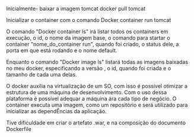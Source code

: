 Inicialmente- baixar a imagem tomcat
docker pull tomcat

Inicializar o container com o comando
Docker container run tomcat

O comando "Docker container ls" irá listar todos os containers em execução, o id, o nome da imagem base, o comando para startar o container "nome_do_container run", quando foi criado, o status dele, a porta em que está rodando e o nome default.

Enquanto o comando "Docker image ls" listará todas as imagens baixadas no meu docker, especificando a versão , o id, quando foi criada e o tamanho de cada uma delas.

O docker auxilia na virtualização de um SO, com isso é possível otimizar a estrutura de uma máquina de desenvolvimento. Com o uso dessa plataforma é possível adequar a máquina ára cada tipo de negócio. O container executa uma imagem, como um repositório e será utilizado para inicializar as dependÊncias da aplicação.

Tive dificuldade em criar o artefato .war, e na composição do documento Dockerfile